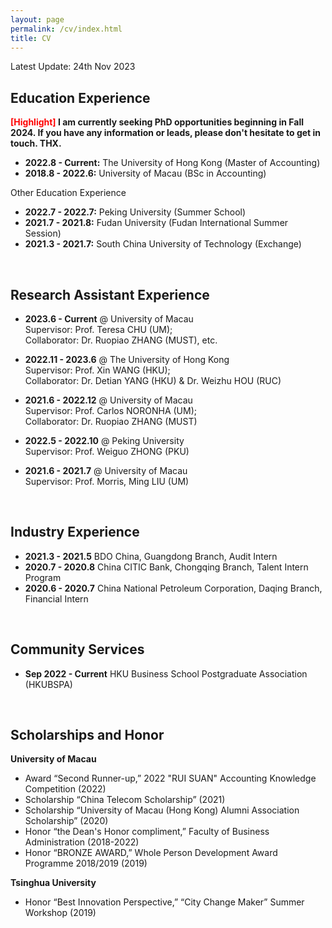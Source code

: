 ```yaml
---
layout: page
permalink: /cv/index.html
title: CV
---
```


Latest Update: 24th Nov 2023

## Education Experience

**<font color='red'>[Highlight]</font> I am currently seeking PhD opportunities beginning in Fall 2024. If you have any information or leads, please don't hesitate to get in touch. THX.**

- **2022.8 - Current:** The University of Hong Kong (Master of Accounting)
- **2018.8 - 2022.6:** University of Macau (BSc in Accounting)

Other Education Experience
- **2022.7 - 2022.7:** Peking University (Summer School)
- **2021.7 - 2021.8:** Fudan University (Fudan International Summer Session)
- **2021.3 - 2021.7:** South China University of Technology (Exchange)
<br>

## Research Assistant Experience

- **2023.6 - Current** @ University of Macau<br>Supervisor: Prof. Teresa CHU (UM); <br>Collaborator: Dr. Ruopiao ZHANG (MUST), etc.<br>
  
- **2022.11 - 2023.6** @ The University of Hong Kong<br>Supervisor: Prof. Xin WANG (HKU); <br>Collaborator: Dr. Detian YANG (HKU) & Dr. Weizhu HOU (RUC)<br>

- **2021.6 - 2022.12** @ University of Macau<br>Supervisor: Prof. Carlos NORONHA (UM); <br>Collaborator: Dr. Ruopiao ZHANG (MUST)<br>

- **2022.5 - 2022.10** @ Peking University<br>Supervisor: Prof. Weiguo ZHONG (PKU)<br>

- **2021.6 - 2021.7** @ University of Macau<br>Supervisor: Prof. Morris, Ming LIU (UM)
<br>

## Industry Experience

- **2021.3 - 2021.5**  BDO China, Guangdong Branch, Audit Intern
- **2020.7 - 2020.8**  China CITIC Bank, Chongqing Branch, Talent Intern Program
- **2020.6 - 2020.7**  China National Petroleum Corporation, Daqing Branch, Financial Intern
<br>

## Community Services
- **Sep 2022 - Current** HKU Business School Postgraduate Association (HKUBSPA)
<br>

## Scholarships and Honor

**University of Macau**
-   Award “Second Runner-up,” 2022 "RUI SUAN" Accounting Knowledge Competition (2022)
-   Scholarship “China Telecom Scholarship” (2021)
-   Scholarship “University of Macau (Hong Kong) Alumni Association Scholarship” (2020)
-   Honor “the Dean's Honor compliment,” Faculty of Business Administration (2018-2022)
-   Honor “BRONZE AWARD,” Whole Person Development Award Programme 2018/2019 (2019)

**Tsinghua University**
-   Honor “Best Innovation Perspective,” “City Change Maker” Summer Workshop (2019)
<br>
